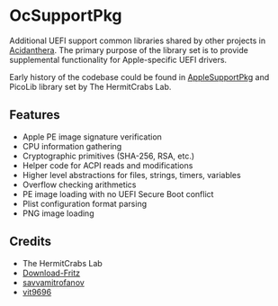 OcSupportPkg
============

Additional UEFI support common libraries shared by other projects in [Acidanthera](https://github.com/acidanthera). The primary purpose of the library set is to provide supplemental functionality for Apple-specific UEFI drivers.

Early history of the codebase could be found in [AppleSupportPkg](https://github.com/acidanthera/AppleSupportPkg) and PicoLib library set by The HermitCrabs Lab.

## Features

- Apple PE image signature verification
- CPU information gathering
- Cryptographic primitives (SHA-256, RSA, etc.)
- Helper code for ACPI reads and modifications
- Higher level abstractions for files, strings, timers, variables
- Overflow checking arithmetics
- PE image loading with no UEFI Secure Boot conflict
- Plist configuration format parsing
- PNG image loading

## Credits

- The HermitCrabs Lab
- [Download-Fritz](https://github.com/Download-Fritz)
- [savvamitrofanov](https://github.com/savvamitrofanov)
- [vit9696](https://github.com/vit9696)
